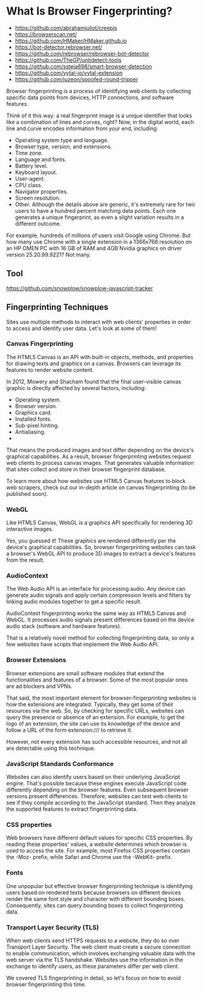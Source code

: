 # What Is Browser Fingerprinting?

- https://github.com/abrahamjuliot/creepjs
- https://browserscan.net/
- https://github.com/HMaker/HMaker.github.io
- https://bot-detector.rebrowser.net/
- https://github.com/rebrowser/rebrowser-bot-detector
- https://github.com/TheGP/untidetect-tools
- https://github.com/ssteja698/smart-browser-detection
- https://github.com/vytal-io/vytal-extension
- https://github.com/juzeon/spoofed-round-tripper

Browser fingerprinting is a process of identifying web clients by collecting specific data points from devices, HTTP connections, and software features.

Think of it this way: a real fingerprint image is a unique identifier that looks like a combination of lines and curves, right? Now, in the digital world, each line and curve encodes information from your end, including:

- Operating system type and language.
- Browser type, version, and extensions.
- Time zone.
- Language and fonts.
- Battery level.
- Keyboard layout.
- User-agent.
- CPU class.
- Navigator properties.
- Screen resolution.
- Other.
Although the details above are generic, it's extremely rare for two users to have a hundred percent matching data points. Each one generates a unique fingerprint, as even a slight variation results in a different outcome.

For example, hundreds of millions of users visit Google using Chrome. But how many use Chrome with a single extension in a 1366x768 resolution on an HP OMEN PC with 16 GB of RAM and 4GB Nvidia graphics on driver version 25.20.99.9221? Not many.

## Tool

https://github.com/snowplow/snowplow-javascript-tracker

## Fingerprinting Techniques
Sites use multiple methods to interact with web clients' properties in order to access and identify user data. Let's look at some of them!

### Canvas Fingerprinting
The HTML5 Canvas is an API with built-in objects, methods, and properties for drawing texts and graphics on a canvas. Browsers can leverage its features to render website content.

In 2012, Mowery and Shacham found that the final user-visible canvas graphic is directly affected by several factors, including:

- Operating system.
- Browser version.
- Graphics card.
- Installed fonts.
- Sub-pixel hinting.
- Antialiasing.
- 
That means the produced images and text differ depending on the device's graphical capabilities. As a result, browser fingerprinting websites request web clients to process canvas images. That generates valuable information that sites collect and store in their browser fingerprint database.

To learn more about how websites use HTML5 Canvas features to block web scrapers, check out our in-depth article on canvas fingerprinting (to be published soon).

### WebGL
Like HTML5 Canvas, WebGL is a graphics API specifically for rendering 3D interactive images.

Yes, you guessed it! These graphics are rendered differently per the device's graphical capabilities. So, browser fingerprinting websites can task a browser's WebGL API to produce 3D images to extract a device's features from the result.

### AudioContext
The Web Audio API is an interface for processing audio. Any device can generate audio signals and apply certain compression levels and filters by linking audio modules together to get a specific result.

AudioContext fingerprinting works the same way as HTML5 Canvas and WebGL. It processes audio signals present differences based on the device audio stack (software and hardware features).

That is a relatively novel method for collecting fingerprinting data, so only a few websites have scripts that implement the Web Audio API.

### Browser Extensions
Browser extensions are small software modules that extend the functionalities and features of a browser. Some of the most popular ones are ad blockers and VPNs.

That said, the most important element for browser-fingerprinting websites is how the extensions are integrated. Typically, they get some of their resources via the web. So, by checking for specific URLs, websites can query the presence or absence of an extension. For example, to get the logo of an extension, the site can use its knowledge of the device and follow a URL of the form extension://<extensionID>/<pathToFile> to retrieve it.

However, not every extension has such accessible resources, and not all are detectable using this technique.

### JavaScript Standards Conformance
Websites can also identify users based on their underlying JavaScript engine. That's possible because these engines execute JavaScript code differently depending on the browser features. Even subsequent browser versions present differences. Therefore, websites can test web clients to see if they compile according to the JavaScript standard. Then they analyze the supported features to extract fingerprinting data.

### CSS properties
Web browsers have different default values for specific CSS properties. By reading these properties' values, a website determines which browser is used to access the site. For example, most Firefox CSS properties contain the -Moz- prefix, while Safari and Chrome use the -WebKit- prefix.

### Fonts
One unpopular but effective browser fingerprinting technique is identifying users based on rendered texts because browsers on different devices render the same font style and character with different bounding boxes. Consequently, sites can query bounding boxes to collect fingerprinting data.

### Transport Layer Security (TLS)
When web clients send HTTPS requests to a website, they do so over Transport Layer Security. The web client must create a secure connection to enable communication, which involves exchanging valuable data with the web server via the TLS handshake. Websites use the information in the exchange to identify users, as these parameters differ per web client.

We covered TLS fingerprinting in detail, so let's focus on how to avoid browser fingerprinting this time.
